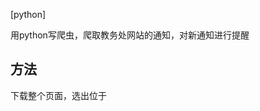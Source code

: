 [python]

用python写爬虫，爬取教务处网站的通知，对新通知进行提醒

## 方法

下载整个页面，选出位于<title>标签中的有用信息，写入1.txt中，  
打开1.txt,读取第一行，与最新读取的网页中的教务通知的第一个信息进行对比，   
如果不同则发送邮件，邮件内容为更新的通知标题，邮件的标题可以自定义。



## 问题
 已全部解决   
 理论上行得通   
 实践通过修改1.txt使内容不同，邮件发送成功     

 
 漏洞在于如果在计划任务时间内更新了多条通知，只能提醒更新了一条     
 邮件发送可能会抽风，数量过多会被网关拦截

## 用法
 修改收信人的邮箱地址，服务器git clone 后添加计划任务
 
## demo
完整的程序在demo1.py中      
另外：operation.py是对教务快讯通知提醒

